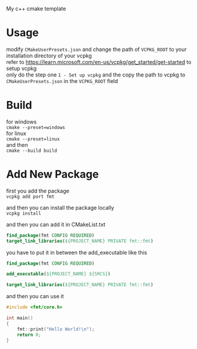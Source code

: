 My c++ cmake template

# Usage
modify `CMakeUserPresets.json` and change the path of `VCPKG_ROOT` to your installation directory of your vcpkg<br>
refer to https://learn.microsoft.com/en-us/vcpkg/get_started/get-started to setup vcpkg<br>
only do the step one `1 - Set up vcpkg` and the copy the path to vcpkg to `CMakeUserPresets.json` in the `VCPKG_ROOT` field

# Build
for windows<br>
`cmake --preset=windows`<br>
for linux<br>
`cmake --preset=linux`<br>
and then<br>
`cmake --build build`

# Add New Package
first you add the package<br>
`vcpkg add port fmt`

and then you can install the package locally<br>
`vcpkg install`

and then you can add it in CMakeList.txt
```cmake
find_package(fmt CONFIG REQUIRED)
target_link_libraries(${PROJECT_NAME} PRIVATE fmt::fmt)
```

you have to put it in between the add_executable like this
```cmake
find_package(fmt CONFIG REQUIRED)

add_executable(${PROJECT_NAME} ${SRCS})

target_link_libraries(${PROJECT_NAME} PRIVATE fmt::fmt)
```

and then you can use it
```cpp
#include <fmt/core.h>

int main()
{
    fmt::print("Hello World!\n");
    return 0;
}
```